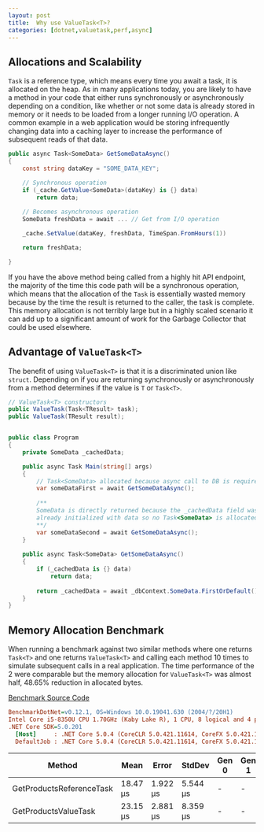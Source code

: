 ```yaml
---
layout: post
title:  Why use ValueTask<T>?
categories: [dotnet,valuetask,perf,async]
---
```


## Allocations and Scalability
`Task` is a reference type, which means every time you await a task, it is allocated on the heap. As in many applications today, you are likely to have a method in your code that either runs synchronously or asynchronously depending on a condition, like whether or not some data is already stored in memory or it needs to be loaded from a longer running I/O operation. A common example in a web application would be storing infrequently changing data into a caching layer to increase the performance of subsequent reads of that data.

```csharp
public async Task<SomeData> GetSomeDataAsync()
{
    const string dataKey = "SOME_DATA_KEY";

    // Synchronous operation
    if (_cache.GetValue<SomeData>(dataKey) is {} data)
        return data;
    
    // Becomes asynchronous operation
    SomeData freshData = await ... // Get from I/O operation

    _cache.SetValue(dataKey, freshData, TimeSpan.FromHours(1))

    return freshData;

}
```

If you have the above method being called from a highly hit API endpoint, the majority of the time this code path will be a synchronous operation, which means that the allocation of the `Task` is essentially wasted memory because by the time the result is returned to the caller, the task is complete. This memory allocation is not terribly large but in a highly scaled scenario it can add up to a significant amount of work for the Garbage Collector that could be used elsewhere.

## Advantage of `ValueTask<T>`
The benefit of using `ValueTask<T>` is that it is a discriminated union like `struct`. Depending on if you are returning synchronously or asynchronously from a method determines if the value is `T` or `Task<T>`.

```csharp
// ValueTask<T> constructors
public ValueTask(Task<TResult> task);
public ValueTask(TResult result);
```

```csharp

public class Program
{
    private SomeData _cachedData;

    public async Task Main(string[] args)
    {
        // Task<SomeData> allocated because async call to DB is required
        var someDataFirst = await GetSomeDataAsync();   
        
        /**
        SomeData is directly returned because the _cachedData field was
        already initialized with data so no Task<SomeData> is allocated.
        **/
        var someDataSecond = await GetSomeDataAsync();
    }
    
    public async Task<SomeData> GetSomeDataAsync()
    {
        if (_cachedData is {} data)
            return data;
        
        return _cachedData = await _dbContext.SomeData.FirstOrDefault();
    }
}
```

## Memory Allocation Benchmark
When running a benchmark against two similar methods where one returns `Task<T>` and one returns `ValueTask<T>` and calling each method 10 times to simulate subsequent calls in a real application. The time performance of the 2 were comparable but the memory allocation for `ValueTask<T>` was almost half, 48.65% reduction in allocated bytes.

[Benchmark Source Code](https://github.com/mroberts91/ValueTasks)

``` ini
BenchmarkDotNet=v0.12.1, OS=Windows 10.0.19041.630 (2004/?/20H1)
Intel Core i5-8350U CPU 1.70GHz (Kaby Lake R), 1 CPU, 8 logical and 4 physical cores
.NET Core SDK=5.0.201
  [Host]     : .NET Core 5.0.4 (CoreCLR 5.0.421.11614, CoreFX 5.0.421.11614), X64 RyuJIT
  DefaultJob : .NET Core 5.0.4 (CoreCLR 5.0.421.11614, CoreFX 5.0.421.11614), X64 RyuJIT
```

<table>
<thead><tr><th>            Method</th><th>Mean</th><th>Error</th><th>StdDev</th><th>Gen 0</th><th>Gen 1</th><th>Gen 2</th><th>Allocated</th>
</tr>
</thead><tbody><tr><td>GetProductsReferenceTask</td><td>18.47 &mu;s</td><td>1.922 &mu;s</td><td>5.544 &mu;s</td><td>-</td><td>-</td><td>-</td><td>1480 B</td>
</tr><tr><td>GetProductsValueTask</td><td>23.15 &mu;s</td><td>2.881 &mu;s</td><td>8.359 &mu;s</td><td>-</td><td>-</td><td>-</td><td>760 B</td>
</tr></tbody></table>
</body>
</html>
